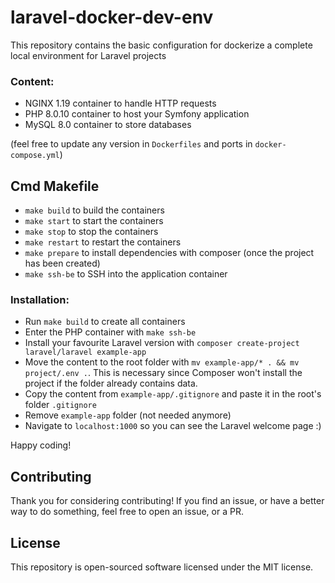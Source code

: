 # laravel-docker-dev-env

This repository contains the basic configuration for dockerize a complete local environment for Laravel projects

### Content:
- NGINX 1.19 container to handle HTTP requests
- PHP 8.0.10 container to host your Symfony application
- MySQL 8.0 container to store databases

(feel free to update any version in `Dockerfiles` and ports in `docker-compose.yml`)

## Cmd Makefile
- `make build` to build the containers
- `make start` to start the containers
- `make stop` to stop the containers
- `make restart` to restart the containers
- `make prepare` to install dependencies with composer (once the project has been created)
- `make ssh-be` to SSH into the application container

### Installation:
- Run `make build` to create all containers
- Enter the PHP container with `make ssh-be`
- Install your favourite Laravel version with `composer create-project laravel/laravel example-app`
- Move the content to the root folder with `mv example-app/* . && mv project/.env .`. This is necessary since Composer won't install the project if the folder already contains data.
- Copy the content from `example-app/.gitignore` and paste it in the root's folder `.gitignore`
- Remove `example-app` folder (not needed anymore)
- Navigate to `localhost:1000` so you can see the Laravel welcome page :)

Happy coding!

## Contributing
Thank you for considering contributing! If you find an issue, or have a better way to do something, feel free to open an issue, or a PR.

## License
This repository is open-sourced software licensed under the MIT license.
